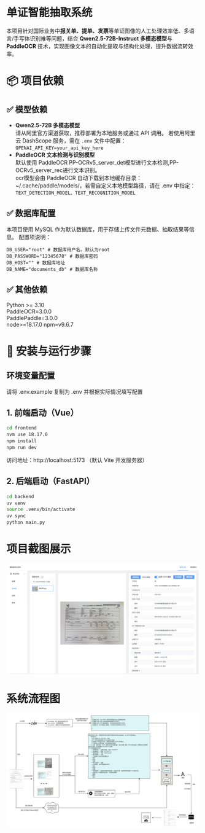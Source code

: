 # 单证智能抽取系统
本项目针对国际业务中**报关单、提单、发票**等单证图像的⼈⼯处理效率低、多语⾔/⼿写体识别难等问题，结合 **Qwen2.5-72B-Instruct 多模态模型**与**PaddleOCR** 技术，实现图像⽂本的⾃动化提取与结构化处理，提升数据流转效率。
# 📦 项目依赖
## ✅ 模型依赖
- **Qwen2.5-72B 多模态模型**   
请从阿里官方渠道获取，推荐部署为本地服务或通过 API 调用。 
若使用阿里云 DashScope 服务，需在 `.env` 文件中配置： 
```OPENAI_API_KEY=your_api_key_here```
- **PaddleOCR 文本检测与识别模型**  
默认使用 PaddleOCR PP-OCRv5_server_det模型进行文本检测,PP-OCRv5_server_rec进行文本识别。  
ocr模型会由 PaddleOCR 自动下载到本地缓存目录：~/.cache/paddle/models/，若需自定义本地模型路径，请在 .env 中指定：  
```TEXT_DETECTION_MODEL、TEXT_RECOGNITION_MODEL```
## ✅ 数据库配置
本项目使用 MySQL 作为默认数据库，用于存储上传文件元数据、抽取结果等信息。
配置项说明：
```env
DB_USER="root" # 数据库用户名，默认为root
DB_PASSWORD="12345678" # 数据库密码
DB_HOST="" # 数据库地址
DB_NAME="documents_db" # 数据库名称
```
## ✅ 其他依赖
Python >= 3.10  
PaddleOCR=3.0.0  
PaddlePaddle=3.0.0  
node>=18.17.0
npm=v9.6.7
# 🚀 安装与运行步骤
## 环境变量配置
请将 .env.example 复制为 .env 并根据实际情况填写配置
## 1. 前端启动（Vue）
```bash
cd frontend
nvm use 18.17.0
npm install
npm run dev
```
访问地址：http://localhost:5173 （默认 Vite 开发服务器）
## 2. 后端启动（FastAPI）
```bash
cd backend
uv venv
source .venv/bin/activate
uv sync
python main.py
```

# 项目截图展示
![OCR 抽取界面](docs/images/ocr_extract.png)
# 系统流程图
![系统流程图](docs/images/architecture.png)